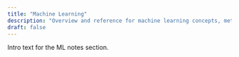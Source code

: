 ```yaml
---
title: "Machine Learning"
description: "Overview and reference for machine learning concepts, methods, and notes"
draft: false
---
```

Intro text for the ML notes section.
